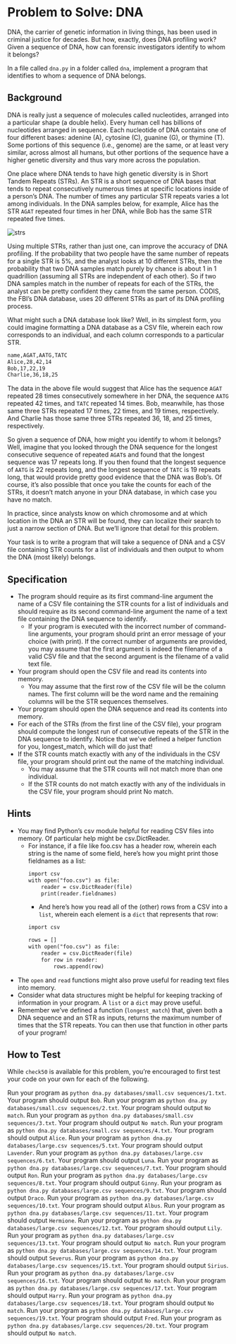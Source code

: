 # Problem to Solve: DNA

DNA, the carrier of genetic information in living things, has been used in criminal justice for decades. But how, exactly, does DNA profiling work? Given a sequence of DNA, how can forensic investigators identify to whom it belongs?

In a file called `dna.py` in a folder called `dna`, implement a program that identifies to whom a sequence of DNA belongs.

## Background
DNA is really just a sequence of molecules called nucleotides, arranged into a particular shape (a double helix). Every human cell has billions of nucleotides arranged in sequence. Each nucleotide of DNA contains one of four different bases: adenine (A), cytosine (C), guanine (G), or thymine (T). Some portions of this sequence (i.e., genome) are the same, or at least very similar, across almost all humans, but other portions of the sequence have a higher genetic diversity and thus vary more across the population.

One place where DNA tends to have high genetic diversity is in Short Tandem Repeats (STRs). An STR is a short sequence of DNA bases that tends to repeat consecutively numerous times at specific locations inside of a person’s DNA. The number of times any particular STR repeats varies a lot among individuals. In the DNA samples below, for example, Alice has the STR `AGAT` repeated four times in her DNA, while Bob has the same STR repeated five times.

![strs](https://cs50.harvard.edu/x/2024/psets/6/dna/strs.png)

Using multiple STRs, rather than just one, can improve the accuracy of DNA profiling. If the probability that two people have the same number of repeats for a single STR is 5%, and the analyst looks at 10 different STRs, then the probability that two DNA samples match purely by chance is about 1 in 1 quadrillion (assuming all STRs are independent of each other). So if two DNA samples match in the number of repeats for each of the STRs, the analyst can be pretty confident they came from the same person. CODIS, the FBI’s DNA database, uses 20 different STRs as part of its DNA profiling process.

What might such a DNA database look like? Well, in its simplest form, you could imagine formatting a DNA database as a CSV file, wherein each row corresponds to an individual, and each column corresponds to a particular STR.

```markdown
name,AGAT,AATG,TATC
Alice,28,42,14
Bob,17,22,19
Charlie,36,18,25
```

The data in the above file would suggest that Alice has the sequence `AGAT` repeated 28 times consecutively somewhere in her DNA, the sequence `AATG` repeated 42 times, and `TATC` repeated 14 times. Bob, meanwhile, has those same three STRs repeated 17 times, 22 times, and 19 times, respectively. And Charlie has those same three STRs repeated 36, 18, and 25 times, respectively.

So given a sequence of DNA, how might you identify to whom it belongs? Well, imagine that you looked through the DNA sequence for the longest consecutive sequence of repeated `AGAT`s and found that the longest sequence was 17 repeats long. If you then found that the longest sequence of `AATG` is 22 repeats long, and the longest sequence of `TATC` is 19 repeats long, that would provide pretty good evidence that the DNA was Bob’s. Of course, it’s also possible that once you take the counts for each of the STRs, it doesn’t match anyone in your DNA database, in which case you have no match.

In practice, since analysts know on which chromosome and at which location in the DNA an STR will be found, they can localize their search to just a narrow section of DNA. But we’ll ignore that detail for this problem.

Your task is to write a program that will take a sequence of DNA and a CSV file containing STR counts for a list of individuals and then output to whom the DNA (most likely) belongs.


## Specification
- The program should require as its first command-line argument the name of a CSV file containing the STR counts for a list of individuals and should require as its second command-line argument the name of a text file containing the DNA sequence to identify.
  - If your program is executed with the incorrect number of command-line arguments, your program should print an error message of your choice (with print). If the correct number of arguments are provided, you may assume that the first argument is indeed the filename of a valid CSV file and that the second argument is the filename of a valid text file.
- Your program should open the CSV file and read its contents into memory.
  - You may assume that the first row of the CSV file will be the column names. The first column will be the word name and the remaining columns will be the STR sequences themselves.
- Your program should open the DNA sequence and read its contents into memory.
- For each of the STRs (from the first line of the CSV file), your program should compute the longest run of consecutive repeats of the STR in the DNA sequence to identify. Notice that we’ve defined a helper function for you, longest_match, which will do just that!
- If the STR counts match exactly with any of the individuals in the CSV file, your program should print out the name of the matching individual.
  - You may assume that the STR counts will not match more than one individual.
  - If the STR counts do not match exactly with any of the individuals in the CSV file, your program should print No match.


## Hints
- You may find Python’s csv module helpful for reading CSV files into memory. Of particular help might be csv.DictReader.
  - For instance, if a file like foo.csv has a header row, wherein each string is the name of some field, here’s how you might print those fieldnames as a list:
    ```markdown
    import csv
    with open("foo.csv") as file:
        reader = csv.DictReader(file)
        print(reader.fieldnames)
    ```
    - And here’s how you read all of the (other) rows from a CSV into a `list`, wherein each element is a `dict` that represents that row:
    ```markdown
    import csv

    rows = []
    with open("foo.csv") as file:
        reader = csv.DictReader(file)
        for row in reader:
            rows.append(row)
    ```
- The `open` and `read` functions might also prove useful for reading text files into memory.
- Consider what data structures might be helpful for keeping tracking of information in your program. A `list` or a `dict` may prove useful.
- Remember we’ve defined a function (`longest_match`) that, given both a DNA sequence and an STR as inputs, returns the maximum number of times that the STR repeats. You can then use that function in other parts of your program!

## How to Test
While `check50` is available for this problem, you’re encouraged to first test your code on your own for each of the following.

Run your program as `python dna.py databases/small.csv sequences/1.txt`. Your program should output `Bob`.
Run your program as `python dna.py databases/small.csv sequences/2.txt`. Your program should output `No match`.
Run your program as `python dna.py databases/small.csv sequences/3.txt`. Your program should output `No match`.
Run your program as `python dna.py databases/small.csv sequences/4.txt`. Your program should output `Alice`.
Run your program as `python dna.py databases/large.csv sequences/5.txt`. Your program should output `Lavender`.
Run your program as `python dna.py databases/large.csv sequences/6.txt`. Your program should output `Luna`.
Run your program as `python dna.py databases/large.csv sequences/7.txt`. Your program should output `Ron`.
Run your program as `python dna.py databases/large.csv sequences/8.txt`. Your program should output `Ginny`.
Run your program as `python dna.py databases/large.csv sequences/9.txt`. Your program should output `Draco`.
Run your program as `python dna.py databases/large.csv sequences/10.txt`. Your program should output `Albus`.
Run your program as `python dna.py databases/large.csv sequences/11.txt`. Your program should output `Hermione`.
Run your program as `python dna.py databases/large.csv sequences/12.txt`. Your program should output `Lily`.
Run your program as `python dna.py databases/large.csv sequences/13.txt`. Your program should output `No match`.
Run your program as `python dna.py databases/large.csv sequences/14.txt`. Your program should output `Severus`.
Run your program as `python dna.py databases/large.csv sequences/15.txt`. Your program should output `Sirius`.
Run your program as `python dna.py databases/large.csv sequences/16.txt`. Your program should output `No match`.
Run your program as `python dna.py databases/large.csv sequences/17.txt`. Your program should output `Harry`.
Run your program as `python dna.py databases/large.csv sequences/18.txt`. Your program should output `No match`.
Run your program as `python dna.py databases/large.csv sequences/19.txt`. Your program should output `Fred`.
Run your program as `python dna.py databases/large.csv sequences/20.txt`. Your program should output `No match`.